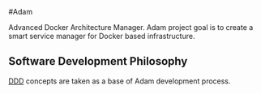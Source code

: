 #Adam

Advanced Docker Architecture Manager. 
Adam project goal is to create a smart service manager for Docker based infrastructure.

## Software Development Philosophy
[DDD](https://en.wikipedia.org/wiki/Domain-driven_design) concepts are taken as a base of Adam  development process.